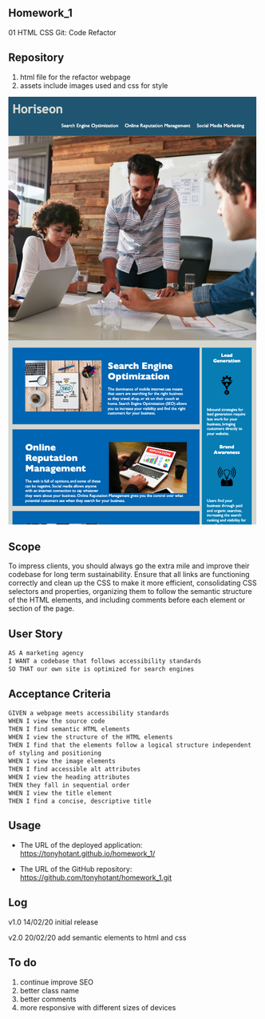 ## Homework_1

01 HTML CSS Git: Code Refactor

## Repository

1. html file for the refactor webpage
2. assets include images used and css for style

![Screenshot](./Screen_Shot.png)

## Scope

To impress clients, you should always go the extra mile and improve their codebase for long term sustainability. Ensure that all links are functioning correctly and clean up the CSS to make it more efficient, consolidating CSS selectors and properties, organizing them to follow the semantic structure of the HTML elements, and including comments before each element or section of the page.

## User Story

```
AS A marketing agency
I WANT a codebase that follows accessibility standards
SO THAT our own site is optimized for search engines
```

## Acceptance Criteria

```
GIVEN a webpage meets accessibility standards
WHEN I view the source code
THEN I find semantic HTML elements
WHEN I view the structure of the HTML elements
THEN I find that the elements follow a logical structure independent of styling and positioning
WHEN I view the image elements
THEN I find accessible alt attributes
WHEN I view the heading attributes
THEN they fall in sequential order
WHEN I view the title element
THEN I find a concise, descriptive title
```

## Usage

- The URL of the deployed application: https://tonyhotant.github.io/homework_1/

- The URL of the GitHub repository: https://github.com/tonyhotant/homework_1.git

## Log

v1.0 14/02/20 initial release

v2.0 20/02/20 add semantic elements to html and css

## To do

1. continue improve SEO
2. better class name
3. better comments
4. more responsive with different sizes of devices

